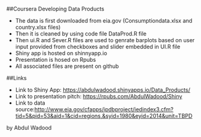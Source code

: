 ##Coursera Developing Data Products
- The data is first downloaded from eia.gov (Consumptiondata.xlsx and country.xlsx files) 
- Then it is cleaned by using code file DataProd.R file
- Then ui.R and Sever.R files are used to genrate barplots based on user input provided from checkboxes and slider embedded in UI.R file
- Shiny app is hosted on shinnyapp.io
- Presentation is hosed on Rpubs
- All associated files are present on github

##Links
- Link to Shiny App: https://abdulwadood.shinyapps.io/Data_Products/
- Link to presentation pitch: https://rpubs.com/AbdulWadood/Shiny
- Link to data source:http://www.eia.gov/cfapps/ipdbproject/iedindex3.cfm?tid=5&pid=53&aid=1&cid=regions,&syid=1980&eyid=2014&unit=TBPD




by Abdul Wadood
